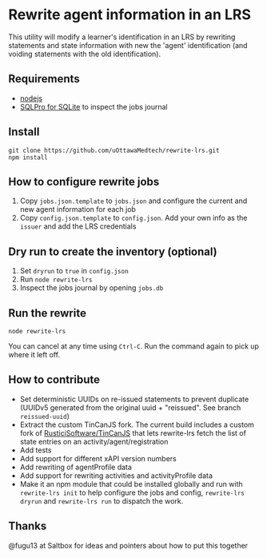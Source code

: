 # Rewrite agent information in an LRS

This utility will modify a learner's identification in an LRS by rewriting statements and state information with new the 'agent' identification (and voiding statements with the old identification).

## Requirements

* [nodejs](https://nodejs.org)
* [SQLPro for SQLite](https://www.sqlitepro.com) to inspect the jobs journal

## Install

    git clone https://github.com/uOttawaMedtech/rewrite-lrs.git
    npm install

## How to configure rewrite jobs

1. Copy `jobs.json.template` to `jobs.json` and configure the current and new agent information for each job
2. Copy `config.json.template` to `config.json`. Add your own info as the `issuer` and add the LRS credentials

## Dry run to create the inventory (optional)

1. Set `dryrun` to `true` in `config.json`
2. Run `node rewrite-lrs`
3. Inspect the jobs journal by opening `jobs.db`

## Run the rewrite

    node rewrite-lrs

You can cancel at any time using `Ctrl-C`. Run the command again to pick up where it left off.

## How to contribute

* Set deterministic UUIDs on re-issued statements to prevent duplicate (UUIDv5 generated from the original uuid + "reissued". See branch `reissued-uuid`)
* Extract the custom TinCanJS fork. The current build includes a custom fork of [RusticiSoftware/TinCanJS](https://github.com/RusticiSoftware/TinCanJS) that lets rewrite-lrs fetch the list of state entries on an activity/agent/registration
* Add tests
* Add support for different xAPI version numbers
* Add rewriting of agentProfile data
* Add support for rewriting activities and activityProfile data
* Make it an npm module that could be installed globally and run with `rewrite-lrs init` to help configure the jobs and config, `rewrite-lrs dryrun` and `rewrite-lrs run` to dispatch the work.

## Thanks

@fugu13 at Saltbox for ideas and pointers about how to put this together
